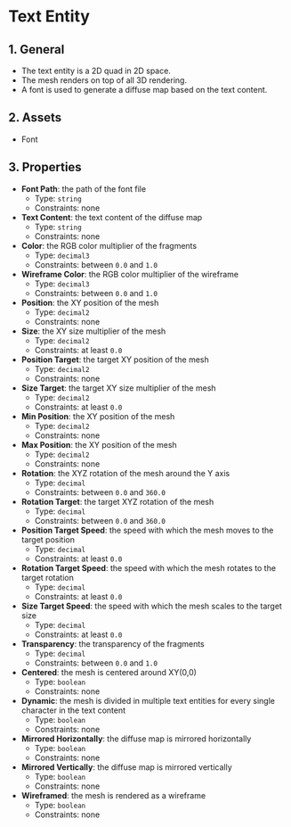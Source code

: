 # Text Entity

## 1. General

- The text entity is a 2D quad in 2D space.
- The mesh renders on top of all 3D rendering.
- A font is used to generate a diffuse map based on the text content.

## 2. Assets

- Font

## 3. Properties

- **Font Path**: the path of the font file
  - Type: `string`
  - Constraints: none
- **Text Content**: the text content of the diffuse map
  - Type: `string`
  - Constraints: none
- **Color**: the RGB color multiplier of the fragments
  - Type: `decimal3`
  - Constraints: between `0.0` and `1.0`
- **Wireframe Color**: the RGB color multiplier of the wireframe
  - Type: `decimal3`
  - Constraints: between `0.0` and `1.0`
- **Position**: the XY position of the mesh
  - Type: `decimal2`
  - Constraints: none
- **Size**: the XY size multiplier of the mesh
  - Type: `decimal2`
  - Constraints: at least `0.0`
- **Position Target**: the target XY position of the mesh
  - Type: `decimal2`
  - Constraints: none
- **Size Target**: the target XY size multiplier of the mesh
  - Type: `decimal2`
  - Constraints: at least `0.0`
- **Min Position**: the XY position of the mesh
  - Type: `decimal2`
  - Constraints: none
- **Max Position**: the XY position of the mesh
  - Type: `decimal2`
  - Constraints: none
- **Rotation**: the XYZ rotation of the mesh around the Y axis
  - Type: `decimal`
  - Constraints: between `0.0` and `360.0`
- **Rotation Target**: the target XYZ rotation of the mesh
  - Type: `decimal`
  - Constraints: between `0.0` and `360.0`
- **Position Target Speed**: the speed with which the mesh moves to the target position
  - Type: `decimal`
  - Constraints: at least `0.0`
- **Rotation Target Speed**: the speed with which the mesh rotates to the target rotation
  - Type: `decimal`
  - Constraints: at least `0.0`
- **Size Target Speed**: the speed with which the mesh scales to the target size
  - Type: `decimal`
  - Constraints: at least `0.0`
- **Transparency**: the transparency of the fragments
  - Type: `decimal`
  - Constraints: between `0.0` and `1.0`
- **Centered**: the mesh is centered around XY(0,0)
  - Type: `boolean`
  - Constraints: none
- **Dynamic**: the mesh is divided in multiple text entities for every single character in the text content
  - Type: `boolean`
  - Constraints: none
- **Mirrored Horizontally**: the diffuse map is mirrored horizontally
  - Type: `boolean`
  - Constraints: none
- **Mirrored Vertically**: the diffuse map is mirrored vertically
  - Type: `boolean`
  - Constraints: none
- **Wireframed**: the mesh is rendered as a wireframe
  - Type: `boolean`
  - Constraints: none
